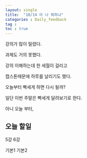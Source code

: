 ```yaml
---
layout: single
title:  "10/14 아 나 뭐하냐"
categories : Daily_feedback
tag : 
toc : true
---
```


강의가 많이 밀렸다.

과제도 거의 못했다.

강의 이해하는데 한 세월이 걸리고

캡스톤때문에 하루를 날리기도 했다.

오늘부터 빡세게 하면 다시 될까?

일단 이번 주말은 빡세게 달려보기로 한다.

아니 오늘 부터,

## 오늘 할일
5강
6강

기본1
기본2
